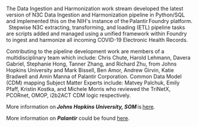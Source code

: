 The Data Ingestion and Harmonization work stream developed the latest version of N3C Data Ingestion and Harmonization pipeline in Python/SQL and implemented this on the NIH's instance of the Palantir Foundry platform.   Stepwise N3C extracting, transforming, and loading (ETL) pipeline tasks are scripts added and managed using a unified framework within Foundry to ingest and harmonize all incoming COVID-19 Electronic Health Records.

Contributing to the pipeline development work are members of a multidisciplinary team which include: Chris Chute, Harold Lehmann, Davera Gabriel, Stephanie Hong, Tanner Zhang, and Richard Zhu, from Johns Hopkins University and Mark Bissell, Ben Amor, Andrew Girvin, Katie Bradwell and Amin Manna of Palantir Corporation. Common Data Model (CDM) mapping Subject Matter Experts include: Matvey Palchuk, Emily Pfaff, Kristin Kostka, and Michele Morris who reviewed the TriNetX, PCORnet, OMOP, i2b2ACT CDM logic respectively.

More information on ***Johns Hopkins University, SOM*** is [here](https://ictr.johnshopkins.edu/covid-research-center/). 

More information on ***Palantir*** could be found [here](https://www.palantir.com/solutions/health/).
